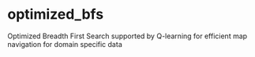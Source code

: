 # optimized_bfs
Optimized Breadth First Search supported by Q-learning for efficient map navigation for domain specific data 
